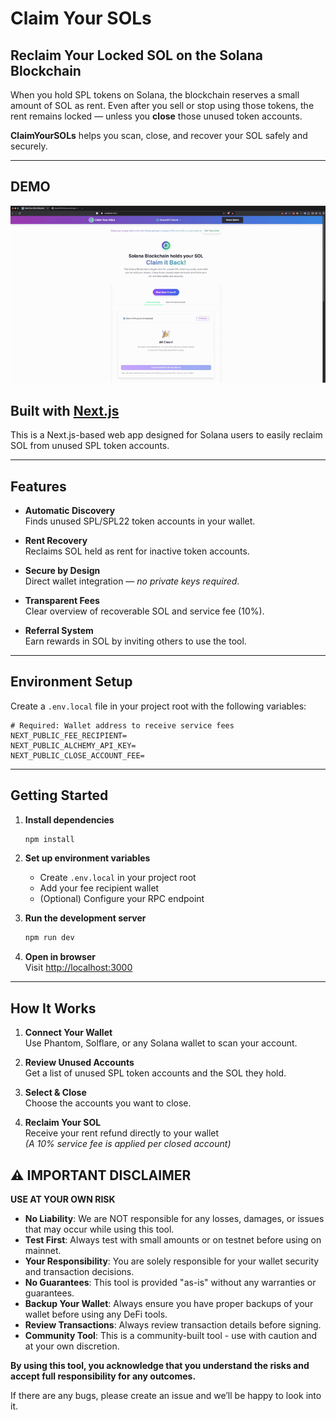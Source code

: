 # Claim Your SOLs

##  Reclaim Your Locked SOL on the Solana Blockchain

When you hold SPL tokens on Solana, the blockchain reserves a small amount of SOL as rent. Even after you sell or stop using those tokens, the rent remains locked — unless you **close** those unused token accounts.

**ClaimYourSOLs** helps you scan, close, and recover your SOL safely and securely.

---
## DEMO
![Claim Your SOLs](./public/demo.gif)

##  Built with [Next.js](https://nextjs.org/)

This is a Next.js-based web app designed for Solana users to easily reclaim SOL from unused SPL token accounts.

---

##  Features

-  **Automatic Discovery**  
  Finds unused SPL/SPL22 token accounts in your wallet.

- **Rent Recovery**  
  Reclaims SOL held as rent for inactive token accounts.

- **Secure by Design**  
  Direct wallet integration — *no private keys required*.

- **Transparent Fees**  
  Clear overview of recoverable SOL and service fee (10%).

- **Referral System**  
  Earn rewards in SOL by inviting others to use the tool.

---

## Environment Setup

Create a `.env.local` file in your project root with the following variables:

```env
# Required: Wallet address to receive service fees
NEXT_PUBLIC_FEE_RECIPIENT=
NEXT_PUBLIC_ALCHEMY_API_KEY=
NEXT_PUBLIC_CLOSE_ACCOUNT_FEE=
```

---

## Getting Started

1. **Install dependencies**  
   ```bash
   npm install
   ```

2. **Set up environment variables**  
   - Create `.env.local` in your project root  
   - Add your fee recipient wallet  
   - (Optional) Configure your RPC endpoint

3. **Run the development server**  
   ```bash
   npm run dev
   ```

4. **Open in browser**  
   Visit [http://localhost:3000](http://localhost:3000)

---

## How It Works

1. **Connect Your Wallet**  
   Use Phantom, Solflare, or any Solana wallet to scan your account.

2. **Review Unused Accounts**  
   Get a list of unused SPL token accounts and the SOL they hold.

3. **Select & Close**  
   Choose the accounts you want to close.

4. **Reclaim Your SOL**  
   Receive your rent refund directly to your wallet  
   *(A 10% service fee is applied per closed account)*

## ⚠️ IMPORTANT DISCLAIMER

**USE AT YOUR OWN RISK**

- **No Liability**: We are NOT responsible for any losses, damages, or issues that may occur while using this tool.
- **Test First**: Always test with small amounts or on testnet before using on mainnet.
- **Your Responsibility**: You are solely responsible for your wallet security and transaction decisions.
- **No Guarantees**: This tool is provided "as-is" without any warranties or guarantees.
- **Backup Your Wallet**: Always ensure you have proper backups of your wallet before using any DeFi tools.
- **Review Transactions**: Always review transaction details before signing.
- **Community Tool**: This is a community-built tool - use with caution and at your own discretion.

**By using this tool, you acknowledge that you understand the risks and accept full responsibility for any outcomes.**

If there are any bugs, please create an issue and we’ll be happy to look into it.
